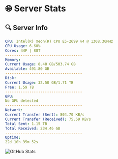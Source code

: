 # 🌐 Server Stats
## 🔍 Server Info
```yaml
CPU: Intel(R) Xeon(R) CPU E5-2699 v4 @ 1308.30MHz
CPU Usage: 6.60%
Cores: 44P | 88T
-----------------------------------
Memory:
Current Usage: 8.48 GB/503.74 GB
Available: 491.80 GB
-----------------------------------
Disk:
Current Usage: 32.50 GB/1.71 TB
Free: 1.59 TB
-----------------------------------
GPU:
No GPU detected
-----------------------------------
Network:
Current Transfer (Sent): 804.70 KB/s
Current Transfer (Received): 75.59 KB/s
Total Sent: 1.15 TB
Total Received: 234.46 GB
-----------------------------------
Uptime:
22d 10h 35m 52s
```
![GitHub Stats](https://img.shields.io/badge/Updated-2025-05-12_03:44:40-blue)